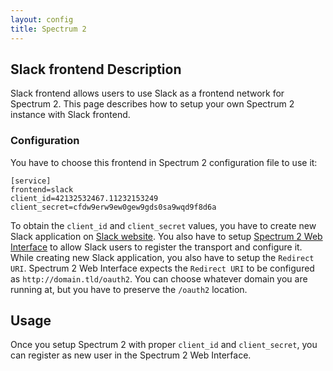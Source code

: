 ```yaml
---
layout: config
title: Spectrum 2
---
```


## Slack frontend Description

Slack frontend allows users to use Slack as a frontend network for Spectrum 2. This page describes how to setup your own Spectrum 2 instance with Slack frontend.

### Configuration

You have to choose this frontend in Spectrum 2 configuration file to use it:

	[service]
	frontend=slack
	client_id=42132532467.11232153249
	client_secret=cfdw9erw9ew0gew9gds0sa9wqd9f8d6a

To obtain the `client_id` and `client_secret` values, you have to create new Slack application on [Slack website](https://slack.com/apps/build). You also have to setup [Spectrum 2 Web Interface](../management/web_interface.html) to allow Slack users to register the transport and configure it. While creating new Slack application, you also have to setup the `Redirect URI`. Spectrum 2 Web Interface expects the `Redirect URI` to be configured as `http://domain.tld/oauth2`. You can choose whatever domain you are running at, but you have to preserve the `/oauth2` location.

## Usage

Once you setup Spectrum 2 with proper `client_id` and `client_secret`, you can register as new user in the Spectrum 2 Web Interface.
